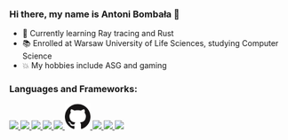 <div class="container">
  <div class="left">
    <h3>Hi there, my name is Antoni Bombała 👋</h3>
    <ul>
      <li>🔭 Currently learning Ray tracing and Rust</li>
      <li>📚 Enrolled at Warsaw University of Life Sciences, studying Computer Science</li>
      <li>💥 My hobbies include ASG and gaming</li>
    </ul>
  </div>

  <div class="right">
    <h3>Languages and Frameworks:</h3>
    <div class="icons">
      <a href="https://docs.python.org/3/">
        <img width="46px" src="https://engineering.fb.com/wp-content/uploads/2016/05/2000px-Python-logo-notext.svg_.png" />
      </a>
      <a href="https://www.rust-lang.org/">
        <img width="46px" src="https://upload.wikimedia.org/wikipedia/commons/thumb/d/d5/Rust_programming_language_black_logo.svg/1024px-Rust_programming_language_black_logo.svg.png" />
      </a>
      <a href="https://docs.microsoft.com/en-us/dotnet/csharp/">
        <img width="46px" src="https://cdn.icon-icons.com/icons2/2415/PNG/512/csharp_original_logo_icon_146578.png" />
      </a>
      <a href="https://en.wikipedia.org/wiki/C_(programming_language)">
        <img width="46px" src="https://seeklogo.com/images/C/c-programming-language-logo-9B32D017B1-seeklogo.com.png" />
      </a>
      <a href="https://en.wikipedia.org/wiki/C%2B%2B">
        <img width="46px" src="https://upload.wikimedia.org/wikipedia/commons/1/18/ISO_C%2B%2B_Logo.svg" />
      </a>
      <a href="https://github.com/">
        <img width="46px" src="https://raw.githubusercontent.com/github/explore/78df643247d429f6cc873026c0622819ad797942/topics/github/github.png" />
      </a>
      <a href="https://www.docker.com/">
        <img width="46px" src="https://profilinator.rishav.dev/skills-assets/docker-original-wordmark.svg" />
      </a>
      <a href="https://www.mysql.com/">
        <img width="46px" src="https://profilinator.rishav.dev/skills-assets/mysql-original-wordmark.svg" />
      </a>
      <a href="https://git-scm.com/">
        <img width="46px" src="https://profilinator.rishav.dev/skills-assets/git-scm-icon.svg" />
      </a>
    </div>
  </div>
</div>
